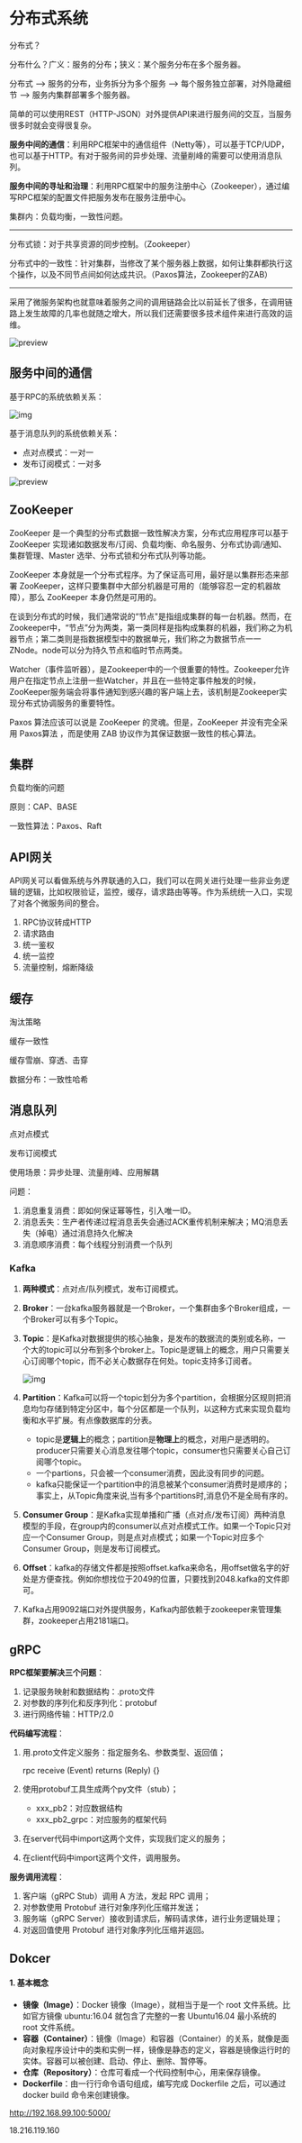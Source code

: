 # 分布式系统

分布式？

分布什么？广义：服务的分布；狭义：某个服务分布在多个服务器。

分布式 ——> 服务的分布，业务拆分为多个服务 ——> 每个服务独立部署，对外隐藏细节 ——> 服务内集群部署多个服务器。

简单的可以使用REST（HTTP-JSON）对外提供API来进行服务间的交互，当服务很多时就会变得很复杂。

**服务中间的通信**：利用RPC框架中的通信组件（Netty等），可以基于TCP/UDP，也可以基于HTTP。有对于服务间的异步处理、流量削峰的需要可以使用消息队列。

**服务中间的寻址和治理**：利用RPC框架中的服务注册中心（Zookeeper），通过编写RPC框架的配置文件把服务发布在服务注册中心。

集群内：负载均衡，一致性问题。

---

分布式锁：对于共享资源的同步控制。（Zookeeper）

分布式中的一致性：针对集群，当修改了某个服务器上数据，如何让集群都执行这个操作，以及不同节点间如何达成共识。（Paxos算法，Zookeeper的ZAB）

---

采用了微服务架构也就意味着服务之间的调用链路会比以前延长了很多，在调用链路上发生故障的几率也就随之增大，所以我们还需要很多技术组件来进行高效的运维。

![preview](https://pic4.zhimg.com/v2-c085b3a4a89ef6008fdc1aa0528fefaf_r.jpg)



## 服务中间的通信

基于RPC的系统依赖关系：

![img](https://pic2.zhimg.com/80/v2-5108c1286a184281a8286de079263f21_1440w.jpg)

基于消息队列的系统依赖关系：

- 点对点模式：一对一
- 发布订阅模式：一对多

![preview](https://pic2.zhimg.com/v2-0e2490aa256d05ca4ad5d0b396113add_r.jpg)



## ZooKeeper

ZooKeeper 是一个典型的分布式数据一致性解决方案，分布式应用程序可以基于 ZooKeeper 实现诸如数据发布/订阅、负载均衡、命名服务、分布式协调/通知、集群管理、Master 选举、分布式锁和分布式队列等功能。

ZooKeeper 本身就是一个分布式程序。为了保证高可用，最好是以集群形态来部署 ZooKeeper，这样只要集群中大部分机器是可用的（能够容忍一定的机器故障），那么 ZooKeeper 本身仍然是可用的。

在谈到分布式的时候，我们通常说的“节点"是指组成集群的每一台机器。然而，在Zookeeper中，“节点”分为两类，第一类同样是指构成集群的机器，我们称之为机器节点；第二类则是指数据模型中的数据单元，我们称之为数据节点一一ZNode。node可以分为持久节点和临时节点两类。

Watcher（事件监听器），是Zookeeper中的一个很重要的特性。Zookeeper允许用户在指定节点上注册一些Watcher，并且在一些特定事件触发的时候，ZooKeeper服务端会将事件通知到感兴趣的客户端上去，该机制是Zookeeper实现分布式协调服务的重要特性。

Paxos 算法应该可以说是 ZooKeeper 的灵魂。但是，ZooKeeper 并没有完全采用 Paxos算法 ，而是使用 ZAB 协议作为其保证数据一致性的核心算法。



## 集群

负载均衡的问题

原则：CAP、BASE

一致性算法：Paxos、Raft



## API网关

API网关可以看做系统与外界联通的入口，我们可以在网关进行处理一些非业务逻辑的逻辑，比如权限验证，监控，缓存，请求路由等等。作为系统统一入口，实现了对各个微服务间的整合。

1. RPC协议转成HTTP
2. 请求路由
3. 统一鉴权
4. 统一监控
5. 流量控制，熔断降级





## 缓存

淘汰策略

缓存一致性

缓存雪崩、穿透、击穿

数据分布：一致性哈希



## 消息队列

点对点模式

发布订阅模式

使用场景：异步处理、流量削峰、应用解耦

问题：

1. 消息重复消费：即如何保证幂等性，引入唯一ID。
2. 消息丢失：生产者传递过程消息丢失会通过ACK重传机制来解决；MQ消息丢失（掉电）通过消息持久化解决
3. 消息顺序消费：每个线程分别消费一个队列

### Kafka

1. **两种模式**：点对点/队列模式，发布订阅模式。

2. **Broker**：一台kafka服务器就是一个Broker，一个集群由多个Broker组成，一个Broker可以有多个Topic。

3. **Topic**：是Kafka对数据提供的核心抽象，是发布的数据流的类别或名称，一个大的topic可以分布到多个broker上。Topic是逻辑上的概念，用户只需要关心订阅哪个topic，而不必关心数据存在何处。topic支持多订阅者。

   ![img](https://user-gold-cdn.xitu.io/2019/3/6/16953b447bde1972?imageslim)

4. **Partition**：Kafka可以将一个topic划分为多个partition，会根据分区规则把消息均匀存储到特定分区中，每个分区都是一个队列，以这种方式来实现负载均衡和水平扩展。有点像数据库的分表。

   - topic是**逻辑上**的概念；partition是**物理上**的概念，对用户是透明的。producer只需要关心消息发往哪个topic，consumer也只需要关心自己订阅哪个topic。
   - 一个partions，只会被一个consumer消费，因此没有同步的问题。
   - kafka只能保证一个partition中的消息被某个consumer消费时是顺序的；事实上，从Topic角度来说,当有多个partitions时,消息仍不是全局有序的。

5. **Consumer Group**：是Kafka实现单播和广播（点对点/发布订阅）两种消息模型的手段，在group内的consumer以点对点模式工作。如果一个Topic只对应一个Consumer Group，则是点对点模式；如果一个Topic对应多个Consumer Group，则是发布订阅模式。

6. **Offset**：kafka的存储文件都是按照offset.kafka来命名，用offset做名字的好处是方便查找。例如你想找位于2049的位置，只要找到2048.kafka的文件即可。

7. Kafka占用9092端口对外提供服务，Kafka内部依赖于zookeeper来管理集群，zookeeper占用2181端口。



## gRPC

**RPC框架要解决三个问题**：

1. 记录服务映射和数据结构：.proto文件
2. 对参数的序列化和反序列化：protobuf
3. 进行网络传输：HTTP/2.0

**代码编写流程**：

1. 用.proto文件定义服务：指定服务名、参数类型、返回值；

   rpc receive (Event) returns (Reply) {}

2. 使用protobuf工具生成两个py文件（stub）；

   - xxx_pb2：对应数据结构
   - xxx_pb2_grpc：对应服务的框架代码

3. 在server代码中import这两个文件，实现我们定义的服务；

4. 在client代码中import这两个文件，调用服务。

**服务调用流程**：

1. 客户端（gRPC Stub）调用 A 方法，发起 RPC 调用；
2. 对参数使用 Protobuf 进行对象序列化压缩并发送；
3. 服务端（gRPC Server）接收到请求后，解码请求体，进行业务逻辑处理；
4. 对返回值使用 Protobuf 进行对象序列化压缩并返回。



## Dokcer

#### 1. 基本概念

- **镜像（Image）**：Docker 镜像（Image），就相当于是一个 root 文件系统。比如官方镜像 ubuntu:16.04 就包含了完整的一套 Ubuntu16.04 最小系统的 root 文件系统。
- **容器（Container）**：镜像（Image）和容器（Container）的关系，就像是面向对象程序设计中的类和实例一样，镜像是静态的定义，容器是镜像运行时的实体。容器可以被创建、启动、停止、删除、暂停等。
- **仓库（Repository）**：仓库可看成一个代码控制中心，用来保存镜像。
- **Dockerfile**：由一行行命令语句组成，编写完成 Dockerfile 之后，可以通过 docker build 命令来创建镜像。





http://192.168.99.100:5000/

18.216.119.160